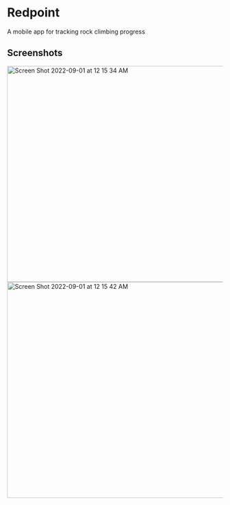 # Redpoint
A mobile app for tracking rock climbing progress

## Screenshots
<img width="505" alt="Screen Shot 2022-09-01 at 12 15 34 AM" src="https://user-images.githubusercontent.com/30608363/187830375-86c8c830-4772-49db-8fa2-bb84a1208db3.png">
<img width="505" alt="Screen Shot 2022-09-01 at 12 15 42 AM" src="https://user-images.githubusercontent.com/30608363/187830377-7e653437-7508-480b-acc7-0870694ca86f.png">
